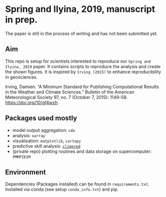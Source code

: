 # Spring and Ilyina, 2019, manuscript in prep.

The paper is still in the process of writing and has not been submitted yet.

## Aim

This repo is setup for scientists interested to reproduce our `Spring and Ilyina, 2019` paper. It contains scripts to reproduce the analysis and create the shown figures. It is inspired by `Irving (2015)` to enhance reproducibility in geosciences.

Irving, Damien. “A Minimum Standard for Publishing Computational Results in the Weather and Climate Sciences.” Bulletin of the American Meteorological Society 97, no. 7 (October 7, 2015): 1149–58. <https://doi.org/10/gf4wzh>.

## Packages used mostly

-   model output aggregation: `cdo`
-   analysis: `xarray`
-   visualisation: `matplotlib`, `cartopy`
-   predictive skill analysis: [`climpred`](https://climpred.readthedocs.io/)
-   (private repo) plotting routines and data storage on supercomputer: `PMMPIESM`

## Environment

Dependencies (Packages installed) can be found in `requirements.txt`.
Installed via conda (see setup `conda_info.txt`) and pip.
